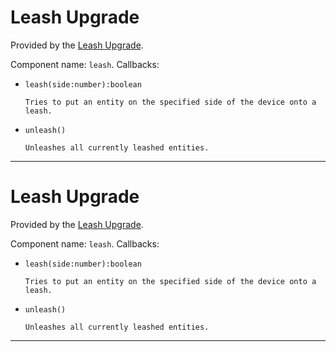 # Leash Upgrade

Provided by the [Leash Upgrade](/item/leash_upgrade).

Component name: `leash`. Callbacks:

- `leash(side:number):boolean`

      Tries to put an entity on the specified side of the device onto a
      leash.

- `unleash()`

      Unleashes all currently leashed entities.

------------------------------------------------------------------------

# Leash Upgrade

Provided by the [Leash Upgrade](/item/leash_upgrade).

Component name: `leash`. Callbacks:

- `leash(side:number):boolean`

      Tries to put an entity on the specified side of the device onto a
      leash.

- `unleash()`

      Unleashes all currently leashed entities.

------------------------------------------------------------------------

